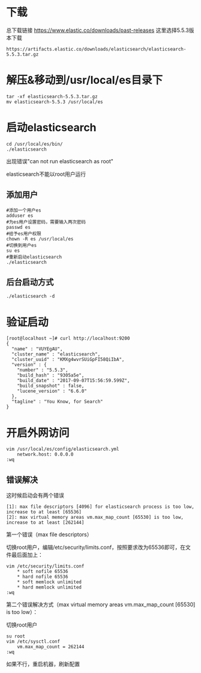 # 下载
总下载链接 https://www.elastic.co/downloads/past-releases
这里选择5.5.3版本下载

```
https://artifacts.elastic.co/downloads/elasticsearch/elasticsearch-5.5.3.tar.gz
```

# 解压&移动到/usr/local/es目录下

```
tar -xf elasticsearch-5.5.3.tar.gz
mv elasticsearch-5.5.3 /usr/local/es
```

# 启动elasticsearch

```
cd /usr/local/es/bin/
./elasticsearch
```
出现错误"can not run elasticsearch as root"

elasticsearch不能以root用户运行

## 添加用户

```
#添加一个用户es
adduser es
#为es用户设置密码，需要输入两次密码
passwd es
#给予es用户权限
chown -R es /usr/local/es
#切换到用户es
su es
#重新启动elasticsearch
./elasticsearch
```

## 后台启动方式

```
./elasticsearch -d
```

# 验证启动

```
[root@localhost ~]# curl http://localhost:9200
{
  "name" : "VUYEgAU",
  "cluster_name" : "elasticsearch",
  "cluster_uuid" : "KMXg4wvrSUiGpFI58QiIbA",
  "version" : {
    "number" : "5.5.3",
    "build_hash" : "9305a5e",
    "build_date" : "2017-09-07T15:56:59.599Z",
    "build_snapshot" : false,
    "lucene_version" : "6.6.0"
  },
  "tagline" : "You Know, for Search"
}

```

# 开启外网访问

```
vim /usr/local/es/config/elasticsearch.yml
    network.host: 0.0.0.0
:wq
```

## 错误解决
这时候启动会有两个错误
```
[1]: max file descriptors [4096] for elasticsearch process is too low, increase to at least [65536]
[2]: max virtual memory areas vm.max_map_count [65530] is too low, increase to at least [262144]
```

第一个错误（max file descriptors）

切换root用户，编辑/etc/security/limits.conf，按照要求改为65536即可，在文件最后面加上：
```
vim /etc/security/limits.conf
    * soft nofile 65536
    * hard nofile 65536
    * soft memlock unlimited
    * hard memlock unlimited
:wq
```



第二个错误解决方式（max virtual memory areas vm.max_map_count [65530] is too low）：

切换root用户
```
su root
vim /etc/sysctl.conf 
    vm.max_map_count = 262144
:wq
```

如果不行，重启机器，刷新配置


